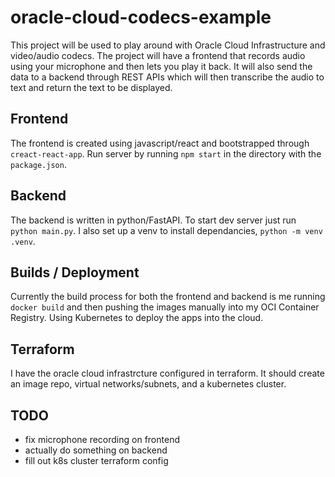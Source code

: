 # oracle-cloud-codecs-example
This project will be used to play around with Oracle Cloud Infrastructure and video/audio codecs. The project will have a frontend that records audio using your microphone and then lets you play it back. It will also send the data to a backend through REST APIs which will then transcribe the audio to text and return the text to be displayed.

## Frontend
The frontend is created using javascript/react and bootstrapped through `creact-react-app`. 
Run server by running `npm start` in the directory with the `package.json`.

## Backend
The backend is written in python/FastAPI. To start dev server just run 
`python main.py`. I also set up a venv to install dependancies, 
`python -m venv .venv`.

## Builds / Deployment
Currently the build process for both the frontend and backend is me running `docker build` and then pushing the images manually into my OCI Container Registry. Using Kubernetes to deploy the apps into the cloud. 

## Terraform
I have the oracle cloud infrastrcture configured in terraform. It should create an image repo, virtual networks/subnets, and a kubernetes cluster. 

## TODO
- fix microphone recording on frontend
- actually do something on backend
- fill out k8s cluster terraform config 